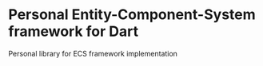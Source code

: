 # Personal Entity-Component-System framework for Dart

Personal library for ECS framework implementation

